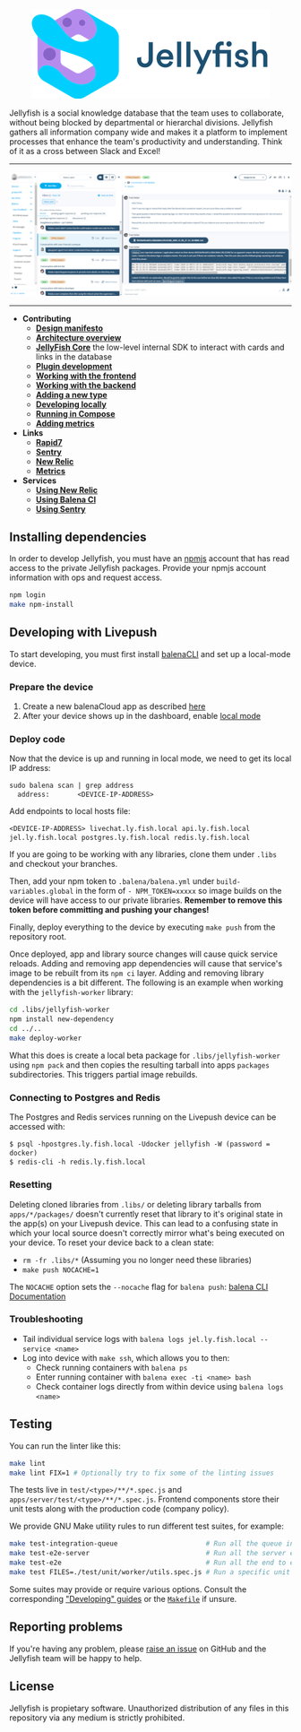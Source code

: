 <p align="center">
	<img src="./banner.png" height="160" />
</p>

Jellyfish is a social knowledge database that the team uses to collaborate,
without being blocked by departmental or hierarchal divisions. Jellyfish
gathers all information company wide and makes it a platform to implement
processes that enhance the team's productivity and understanding. Think of it
as a cross between Slack and Excel!

***

![Jellyfish Screenshot](./docs/assets/screenshot.png)

***

- **Contributing**
	- [**Design manifesto**](https://github.com/product-os/jellyfish/blob/master/docs/design-manifesto.markdown)
	- [**Architecture overview**](https://github.com/product-os/jellyfish/blob/master/ARCHITECTURE.md)
	- [**JellyFish Core**](https://github.com/product-os/jellyfish-core/blob/master/README.md) the low-level internal SDK to interact with cards and links in the database
	- [**Plugin development**](https://github.com/product-os/jellyfish/blob/master/docs/developing/plugins.markdown)
	- [**Working with the frontend**](https://github.com/product-os/jellyfish/blob/master/docs/developing/frontend.markdown)
	- [**Working with the backend**](https://github.com/product-os/jellyfish/blob/master/docs/developing/backend.markdown)
	- [**Adding a new type**](https://github.com/product-os/jellyfish/blob/master/docs/developing/add-new-type.markdown)
	- [**Developing locally**](https://github.com/product-os/jellyfish/blob/master/docs/developing/local-development.markdown)
	- [**Running in Compose**](https://github.com/product-os/jellyfish/blob/master/docs/developing/running-in-compose.markdown)
	- [**Adding metrics**](https://github.com/product-os/jellyfish-metrics/blob/master/doc/adding-metrics.markdown)
- **Links**
	- [**Rapid7**](https://eu.ops.insight.rapid7.com/op/8306227C3C134F65ACF1#/search?logs=%5B%225df30105-2e0a-4e5a-b76a-baa5fc997b36%22%5D&range=Last%2020%20Minutes)
	- [**Sentry**](https://sentry.io/organizations/balena/issues/?project=1366139)
	- [**New Relic**](https://synthetics.newrelic.com/accounts/2054842/monitors/8bf2b38d-7c2a-4d71-9629-7cbf05b6bd21)
	- [**Metrics**](https://monitor.balena-cloud.com/d/jellyfish/jellyfish?orgId=1)
- **Services**
	- [**Using New Relic**](https://github.com/product-os/jellyfish/blob/master/docs/newrelic.markdown)
	- [**Using Balena CI**](https://github.com/product-os/jellyfish/blob/master/docs/balenaci.markdown)
	- [**Using Sentry**](https://github.com/product-os/jellyfish/blob/master/docs/sentry.markdown)

Installing dependencies
-----------------------

In order to develop Jellyfish, you must have an [npmjs](https://npmjs.com) account
that has read access to the private Jellyfish packages. Provide your npmjs account
information with ops and request access.

```sh
npm login
make npm-install
```

Developing with Livepush
------------------------

To start developing, you must first install [balenaCLI](https://github.com/balena-io/balena-cli) and set up a local-mode device.

### Prepare the device
1. Create a new balenaCloud app as described [here](https://www.balena.io/docs/learn/getting-started/intel-nuc/nodejs/)
2. After your device shows up in the dashboard, enable [local mode](https://www.balena.io/docs/learn/develop/local-mode/)

### Deploy code
Now that the device is up and running in local mode, we need to get its local IP address:
```
sudo balena scan | grep address
  address:       <DEVICE-IP-ADDRESS>
```

Add endpoints to local hosts file:
```
<DEVICE-IP-ADDRESS> livechat.ly.fish.local api.ly.fish.local jel.ly.fish.local postgres.ly.fish.local redis.ly.fish.local
```

If you are going to be working with any libraries, clone them under `.libs` and checkout your branches.

Then, add your npm token to `.balena/balena.yml` under `build-variables.global` in the form of
`- NPM_TOKEN=xxxxx` so image builds on the device will have access to our private libraries.
**Remember to remove this token before committing and pushing your changes!**

Finally, deploy everything to the device by executing `make push` from the repository root.

Once deployed, app and library source changes will cause quick service reloads. Adding and removing
app dependencies will cause that service's image to be rebuilt from its `npm ci` layer. Adding and
removing library dependencies is a bit different. The following is an example when working with the
`jellyfish-worker` library:

```sh
cd .libs/jellyfish-worker
npm install new-dependency
cd ../..
make deploy-worker
```

What this does is create a local beta package for `.libs/jellyfish-worker` using `npm pack` and then
copies the resulting tarball into apps `packages` subdirectories. This triggers partial image rebuilds.

### Connecting to Postgres and Redis
The Postgres and Redis services running on the Livepush device can be accessed with:
```
$ psql -hpostgres.ly.fish.local -Udocker jellyfish -W (password = docker)
$ redis-cli -h redis.ly.fish.local
```

### Resetting
Deleting cloned libraries from `.libs/` or deleting library tarballs from `apps/*/packages/` doesn't currently
reset that library to it's original state in the app(s) on your Livepush device. This can lead to a confusing
state in which your local source doesn't correctly mirror what's being executed on your device. To reset your
device back to a clean state:
- `rm -fr .libs/*` (Assuming you no longer need these libraries)
- `make push NOCACHE=1`

The `NOCACHE` option sets the `--nocache` flag for `balena push`: [balena CLI Documentation](https://www.balena.io/docs/reference/balena-cli/#-c---nocache)

### Troubleshooting
- Tail individual service logs with `balena logs jel.ly.fish.local --service <name>`
- Log into device with `make ssh`, which allows you to then:
	- Check running containers with `balena ps`
	- Enter running container with `balena exec -ti <name> bash`
	- Check container logs directly from within device using `balena logs <name>`

Testing
-------

You can run the linter like this:

```sh
make lint
make lint FIX=1 # Optionally try to fix some of the linting issues
```

The tests live in `test/<type>/**/*.spec.js` and `apps/server/test/<type>/**/*.spec.js`.
Frontend components store their unit tests along with the production code (company policy).

We provide GNU Make utility rules to run different test suites, for example:

```sh
make test-integration-queue                      # Run all the queue integration tests
make test-e2e-server                             # Run all the server end to end tests
make test-e2e                                    # Run all the end to end tests
make test FILES=./test/unit/worker/utils.spec.js # Run a specific unit test file inside "worker"
```

Some suites may provide or require various options. Consult the corresponding
["Developing"
guides](https://github.com/product-os/jellyfish/tree/master/docs/developing) or
the [`Makefile`](https://github.com/product-os/jellyfish/blob/master/Makefile)
if unsure.

Reporting problems
------------------

If you're having any problem, please [raise an
issue](https://github.com/product-os/jellyfish/issues/new) on GitHub and the
Jellyfish team will be happy to help.

License
-------

Jellyfish is propietary software. Unauthorized distribution of any files in
this repository via any medium is strictly prohibited.

